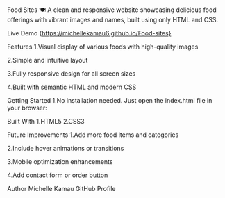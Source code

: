 Food Sites 🍽️
A clean and responsive website showcasing delicious food offerings with vibrant images and names, built using only HTML and CSS.

Live Demo
{https://michellekamau6.github.io/Food-sites} 

Features
1.Visual display of various foods with high-quality images

2.Simple and intuitive layout

3.Fully responsive design for all screen sizes

4.Built with semantic HTML and modern CSS

 Getting Started
1.No installation needed. Just open the index.html file in your browser:

 Built With
1.HTML5
2.CSS3

 Future Improvements
1.Add more food items and categories

2.Include hover animations or transitions

3.Mobile optimization enhancements

4.Add contact form or order button

 Author
Michelle Kamau
GitHub Profile